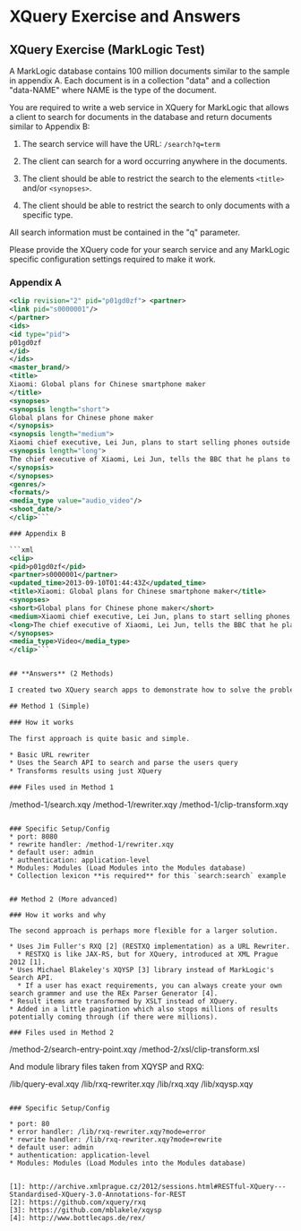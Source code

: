 # XQuery Exercise and Answers

## XQuery Exercise (**MarkLogic Test**)A MarkLogic database contains 100 million documents similar to the sample in appendix A. Each document is in a collection "data" and a collection "data-NAME" where NAME is the type of the document.You are required to write a web service in XQuery for MarkLogic that allows a client to search for documents in the database and return documents similar to Appendix B:1. The search service will have the URL: `/search?q=term`2. The client can search for a word occurring anywhere in the documents.
3. The client should be able to restrict the search to the elements `<title>` and/or `<synopses>`.4. The client should be able to restrict the search to only documents with a specific type.
All search information must be contained in the "q" parameter.Please provide the XQuery code for your search service and any MarkLogic specific configuration settings required to make it work.
### Appendix A
```xml<clip revision="2" pid="p01gd0zf"> <partner><link pid="s0000001"/></partner><ids><id type="pid">p01gd0zf</id></ids><master_brand/><title>Xiaomi: Global plans for Chinese smartphone maker</title><synopses><synopsis length="short">Global plans for Chinese phone maker</synopsis><synopsis length="medium">Xiaomi chief executive, Lei Jun, plans to start selling phones outside China. </synopsis><synopsis length="long">The chief executive of Xiaomi, Lei Jun, tells the BBC that he plans to sell his company's smartphones outside China.</synopsis></synopses><genres/><formats/><media_type value="audio_video"/><shoot_date/></clip>```

### Appendix B
```xml
<clip><pid>p01gd0zf</pid><partner>s0000001</partner><updated_time>2013-09-10T01:44:43Z</updated_time><title>Xiaomi: Global plans for Chinese smartphone maker</title><synopses><short>Global plans for Chinese phone maker</short><medium>Xiaomi chief executive, Lei Jun, plans to start selling phones outside China. </medium><long>The chief executive of Xiaomi, Lei Jun, tells the BBC that he plans to sell his company's smartphones outside China.</long></synopses><media_type>Video</media_type></clip>```


## **Answers** (2 Methods)

I created two XQuery search apps to demonstrate how to solve the problem, "Method 1" and "Method 2".

## Method 1 (Simple)

### How it works

The first approach is quite basic and simple.

* Basic URL rewriter
* Uses the Search API to search and parse the users query
* Transforms results using just XQuery

### Files used in Method 1

```
/method-1/search.xqy
/method-1/rewriter.xqy
/method-1/clip-transform.xqy
```

### Specific Setup/Config
* port: 8080
* rewrite handler: /method-1/rewriter.xqy
* default user: admin
* authentication: application-level
* Modules: Modules (Load Modules into the Modules database)
* Collection lexicon **is required** for this `search:search` example


## Method 2 (More advanced)

### How it works and why

The second approach is perhaps more flexible for a larger solution.

* Uses Jim Fuller's RXQ [2] (RESTXQ implementation) as a URL Rewriter.
  * RESTXQ is like JAX-RS, but for XQuery, introduced at XML Prague 2012 [1].
* Uses Michael Blakeley's XQYSP [3] library instead of MarkLogic's Search API.
  * If a user has exact requirements, you can always create your own search grammer and use the REx Parser Generator [4].
* Result items are transformed by XSLT instead of XQuery.
* Added in a little pagination which also stops millions of results potentially coming through (if there were millions).
  
### Files used in Method 2

```
/method-2/search-entry-point.xqy
/method-2/xsl/clip-transform.xsl

And module library files taken from XQYSP and RXQ:

/lib/query-eval.xqy
/lib/rxq-rewriter.xqy
/lib/rxq.xqy
/lib/xqysp.xqy
```

### Specific Setup/Config

* port: 80
* error handler: /lib/rxq-rewriter.xqy?mode=error
* rewrite handler: /lib/rxq-rewriter.xqy?mode=rewrite
* default user: admin
* authentication: application-level
* Modules: Modules (Load Modules into the Modules database)


[1]: http://archive.xmlprague.cz/2012/sessions.html#RESTful-XQuery---Standardised-XQuery-3.0-Annotations-for-REST
[2]: https://github.com/xquery/rxq
[3]: https://github.com/mblakele/xqysp
[4]: http://www.bottlecaps.de/rex/